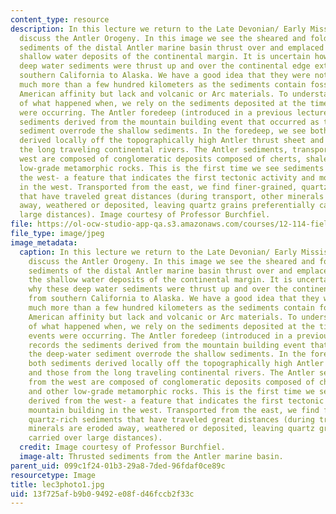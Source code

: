 ```yaml
---
content_type: resource
description: In this lecture we return to the Late Devonian/ Early Mississippian to
  discuss the Antler Orogeny. In this image we see the sheared and folded deep water
  sediments of the distal Antler marine basin thrust over and emplaced on top of the
  shallow water deposits of the continental margin. It is uncertain how and why these
  deep water sediments were thrust up and over the continental edge extending from
  southern California to Alaska. We have a good idea that they were not transported
  much more than a few hundred kilometers as the sediments contain fossils of North
  American affinity but lack and volcanic or Arc materials. To understand the story
  of what happened when, we rely on the sediments deposited at the time that the events
  were occurring. The Antler foredeep (introduced in a previous lecture) records the
  sediments derived from the mountain building event that occurred as the deep-water
  sediment overrode the shallow sediments. In the foredeep, we see both sediments
  derived locally off the topographically high Antler thrust sheet and those from
  the long traveling continental rivers. The Antler sediments, transported from the
  west are composed of conglomeratic deposits composed of cherts, shales and other
  low-grade metamorphic rocks. This is the first time we see sediments derived from
  the west- a feature that indicates the first tectonic activity and mountain building
  in the west. Transported from the east, we find finer-grained, quartz-rich sediments
  that have traveled great distances (during transport, other minerals are eroded
  away, weathered or deposited, leaving quartz grains preferentially carried over
  large distances). Image courtesy of Professor Burchfiel.
file: https://ol-ocw-studio-app-qa.s3.amazonaws.com/courses/12-114-field-geology-i-fall-2005/13f725afb9b09492e08fd46fccb2f33c_lec3photo1.jpg
file_type: image/jpeg
image_metadata:
  caption: In this lecture we return to the Late Devonian/ Early Mississippian to
    discuss the Antler Orogeny. In this image we see the sheared and folded deep water
    sediments of the distal Antler marine basin thrust over and emplaced on top of
    the shallow water deposits of the continental margin. It is uncertain how and
    why these deep water sediments were thrust up and over the continental edge extending
    from southern California to Alaska. We have a good idea that they were not transported
    much more than a few hundred kilometers as the sediments contain fossils of North
    American affinity but lack and volcanic or Arc materials. To understand the story
    of what happened when, we rely on the sediments deposited at the time that the
    events were occurring. The Antler foredeep (introduced in a previous lecture)
    records the sediments derived from the mountain building event that occurred as
    the deep-water sediment overrode the shallow sediments. In the foredeep, we see
    both sediments derived locally off the topographically high Antler thrust sheet
    and those from the long traveling continental rivers. The Antler sediments, transported
    from the west are composed of conglomeratic deposits composed of cherts, shales
    and other low-grade metamorphic rocks. This is the first time we see sediments
    derived from the west- a feature that indicates the first tectonic activity and
    mountain building in the west. Transported from the east, we find finer-grained,
    quartz-rich sediments that have traveled great distances (during transport, other
    minerals are eroded away, weathered or deposited, leaving quartz grains preferentially
    carried over large distances).
  credit: Image courtesy of Professor Burchfiel.
  image-alt: Thrusted sediments from the Antler marine basin.
parent_uid: 099c1f24-01b3-29a8-7ded-96fdaf0ce89c
resourcetype: Image
title: lec3photo1.jpg
uid: 13f725af-b9b0-9492-e08f-d46fccb2f33c
---
```

